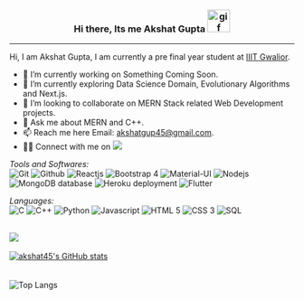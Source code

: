 ### <div align="center"> Hi there, Its me Akshat Gupta <img alt="gif" src="https://media.giphy.com/media/hvRJCLFzcasrR4ia7z/giphy.gif" style="height: 40px"/></div>
<hr/>

Hi, I am Akshat Gupta, I am currently a pre final year student at [IIIT Gwalior](http://www.iiitm.ac.in/index.php/en/).

- 🔭 I’m currently working on Something Coming Soon.
- 🌱 I’m currently exploring Data Science Domain, Evolutionary Algorithms and Next.js.
- 👯 I’m looking to collaborate on MERN Stack related Web Development projects.
- 💬 Ask me about MERN and C++.
- 📫 Reach me here  Email: [akshatgup45@gmail.com](mailto:akshatgup45@gmail.com).
- 🤝🏻 Connect with me on [<img src="https://img.icons8.com/color/24/000000/linkedin.png"/>](https://www.linkedin.com/in/akshat-gupta-856397191/)

*Tools and Softwares:*  
<img title="Git" src="https://img.icons8.com/color/40/000000/git.png"/> <img title="Github" src="https://img.icons8.com/fluency/40/000000/github.png"/>
<img title="Reactjs" src="https://img.icons8.com/color/40/000000/react-native.png"/> 
<img title="Bootstrap 4" src="https://img.icons8.com/color/40/000000/bootstrap.png"/> 
<img title="Material-UI" src="https://img.icons8.com/color/40/000000/material-ui.png"/> 
<img title="Nodejs" src="https://img.icons8.com/color/50/000000/nodejs.png"/> 
<img title="MongoDB database" src="https://img.icons8.com/color/40/000000/mongodb.png"/> 
<img title="Heroku deployment" src="https://img.icons8.com/color/40/000000/heroku.png"/> 
<img title="Flutter" src="https://img.icons8.com/color/48/000000/flutter.png"/>

*Languages:*  
<img title="C" src="https://img.icons8.com/color/40/000000/c-programming.png"/> <img title="C++" src="https://img.icons8.com/color/40/000000/c-plus-plus-logo.png"/>
<img title="Python" src="https://img.icons8.com/fluency/40/000000/python.png"/> 
<img title="Javascript" src="https://img.icons8.com/color/40/000000/javascript.png"/> 
<img title="HTML 5" src="https://img.icons8.com/color/40/000000/html-5--v1.png"/> 
<img title="CSS 3" src="https://img.icons8.com/color/40/000000/css3.png"/> 
<img title="SQL" src="https://img.icons8.com/color/40/000000/sql.png"/> 

<br>![](https://komarev.com/ghpvc/?username=akshat45&color=dc143c)</br>
<br>[![akshat45's GitHub stats](https://github-readme-stats.vercel.app/api?username=akshat45&show_icons=true&theme=radical)](https://github.com/akshat45/github-readme-stats)</br>
<br></br>
![Top Langs](https://github-readme-stats.vercel.app/api/top-langs/?username=akshat45&hide=css,scss,html&theme=tokyonight)
